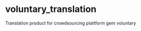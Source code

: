 voluntary_translation
=====================

Translation product for crowdsourcing plattform gem voluntary
